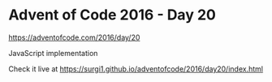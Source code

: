 # Advent of Code 2016 - Day 20

https://adventofcode.com/2016/day/20

JavaScript implementation

Check it live at https://surgi1.github.io/adventofcode/2016/day20/index.html